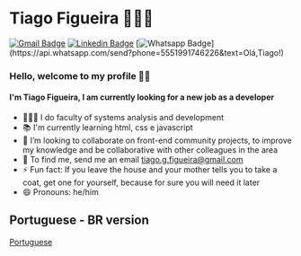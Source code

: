 # **Tiago Figueira** 👨🏽‍💻

[![Gmail Badge](https://img.shields.io/badge/-tiago.g.figueira@gmail.com-c14438?style=flat-square&logo=Gmail&logoColor=white&link=mailto:tiago.g.figueira@gmail.com)](mailto:tiago.g.figueira@gmail.com)
[![Linkedin Badge](https://img.shields.io/badge/-LinkedIn-blue?style=flat-square&logo=Linkedin&logoColor=white&link=https://www.linkedin.com/in/rebeccamanzi/)](https://www.linkedin.com/in/tiago-figueira-182831a6/)
[![Whatsapp Badge](https://img.shields.io/badge/-Whatsapp-4CA143?style=flat-square&labelColor=4CA143&logo=whatsapp&logoColor=white&link=https://api.whatsapp.com/send?phone=5511987745682&text=Olá,Vanessa!)](https://api.whatsapp.com/send?phone=5551991746226&text=Olá,Tiago!)

<!--
**tiagofigueira/tiagofigueira** is a ✨ _special_ ✨ repository because its `README.md` (this file) appears on your GitHub profile. -->

### Hello, welcome to my profile 🤙🏽
#### I'm Tiago Figueira, I am currently looking for a new job as a developer 

- 👨🏽‍🎓 I do faculty of systems analysis and development
- 📚 I'm currently learning html, css e javascript
- 👯 I’m looking to collaborate on front-end community projects, to improve my knowledge and be collaborative with other colleagues in the area
- 📧 To find me, send me an email tiago.g.figueira@gmail.com
- ⚡ Fun fact: If you leave the house and your mother tells you to take a coat, get one for yourself, because for sure you will need it later
- 😄 Pronouns: he/him

## Portuguese - BR version 
[Portuguese](README-pt.md)



